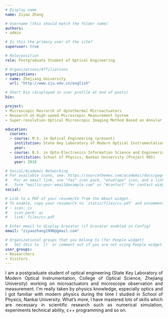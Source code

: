 ```yaml
---
# Display name
name: Ziyao Zhang

# Username (this should match the folder name)
authors:
- admin

# Is this the primary user of the site?
superuser: true

# Role/position
role: Postgraduate Student of Optical Engineering

# Organizations/Affiliations
organizations:
- name: Zhejiang University
  url: "http://www.zju.edu.cn/english"

# Short bio (displayed in user profile at end of posts)
bio:

project:
- Microscopic Resrarch of Optothermal Microactuators
- Research on High-speed Microscopic Measurement System
- Super-resolution Optical Microscopic Imaging Method Based on Annular Illumination

education:
  courses:
  - course: M.S. in Optical Engineering (present)
    institution: State Key Laboratory of Modern Optical Instrumentation, College of Optical Science and Engineering, Zhejiang University (Project 985)
    year:
  - course: B.S. in Opto-Electronics Information Science and Engineering
    institution: School of Physics, Nankai University (Project 985)
    year: 2018

# Social/Academic Networking
# For available icons, see: https://sourcethemes.com/academic/docs/page-builder/#icons
#   For an email link, use "fas" icon pack, "envelope" icon, and a link in the
#   form "mailto:your-email@example.com" or "#contact" for contact widget.
social:

# Link to a PDF of your resume/CV from the About widget.
# To enable, copy your resume/CV to `static/files/cv.pdf` and uncomment the lines below.
# - icon: cv
#   icon_pack: ai
#   link: files/cv.pdf

# Enter email to display Gravatar (if Gravatar enabled in Config)
email: "ziyaozhang1996@gmail.com"

# Organizational groups that you belong to (for People widget)
#   Set this to `[]` or comment out if you are not using People widget.
user_groups:
- Researchers
- Visitors
---
```

<p style="text-align: justify;">
I am a postgraduate student of optical engineering (State Key Laboratory of Modern Optical Instrumentation, College of Optical Science, Zhejiang University) working on microactuators and microscope observation and measurement. I'm really taken by physics knowledge, especially optics and I got familiar with modern physics during the time I studied in School of Physics, Nankai University. What’s more, I have mastered lots of skills which are necessary in scientific research such as numerical simulation, experiments technical ability, c++ programming and so on.</p>


